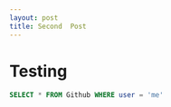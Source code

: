 ```yaml
---
layout: post
title: Second  Post
---
```


# Testing

```sql
SELECT * FROM Github WHERE user = 'me'
```

